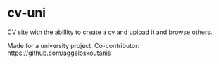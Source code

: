 # cv-uni
CV site with the abillity to create a cv and upload it and browse others.

Made for a university project. Co-contributor: https://github.com/aggeloskoutanis
